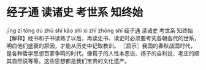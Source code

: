 # 经子通     读诸史     考世系     知终始

jīng zǐ tōng 	dú zhū shǐ 	kǎo shì xì 	zhī zhōng shǐ
经子通 	读诸史 	考世系 	知终始
【解释】经书和子书读熟了以后，再读史书、读史时必须要考究各朝各代的世系，明白他们盛衰的原因，才能从历史中记取教训。
〖启示〗我国的春秋战国时代，是各种哲学思想百家争鸣的时代。像荀子的人性本恶说、扬子的自利说、老庄的顺其自然说等等。这些思想都是我们宝贵的文化遗产。

